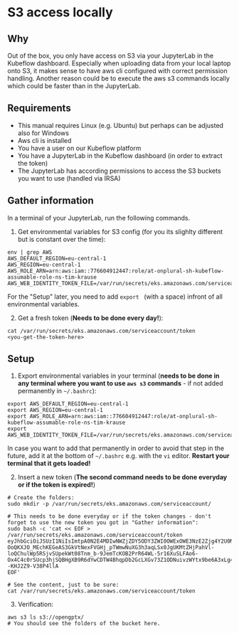 # S3 access locally

## Why

Out of the box, you only have access on S3 via your JupyterLab in the Kubeflow dashboard. Especially when uploading data from your local laptop onto S3, it makes sense to have aws cli configured with correct permission handling. Another reason could be to execute the aws s3 commands locally which could be faster than in the JupyterLab.

## Requirements

- This manual requires Linux (e.g. Ubuntu) but perhaps can be adjusted also for Windows
- Aws cli is installed
- You have a user on our Kubeflow platform
- You have a JupyterLab in the Kubeflow dashboard (in order to extract the token)
- The JupyterLab has according permissions to access the S3 buckets you want to use (handled via IRSA)

## Gather information

In a terminal of your JupyterLab, run the following commands.

1. Get environmental variables for S3 config (for you its slighlty different but is constant over the time):
```
env | grep AWS
AWS_DEFAULT_REGION=eu-central-1
AWS_REGION=eu-central-1
AWS_ROLE_ARN=arn:aws:iam::776604912447:role/at-onplural-sh-kubeflow-assumable-role-ns-tim-krause
AWS_WEB_IDENTITY_TOKEN_FILE=/var/run/secrets/eks.amazonaws.com/serviceaccount/token
```
For the "Setup" later, you need to add `export ` (with a space) infront of all environmental variables.

2. Get a fresh token (**Needs to be done every day!**):
```
cat /var/run/secrets/eks.amazonaws.com/serviceaccount/token
<you-get-the-token-here>
```

## Setup

1. Export environmental variables in your terminal (**needs to be done in any terminal where you want to use `aws s3` commands** - if not added permanently in `~/.bashrc`):
```
export AWS_DEFAULT_REGION=eu-central-1
export AWS_REGION=eu-central-1
export AWS_ROLE_ARN=arn:aws:iam::776604912447:role/at-onplural-sh-kubeflow-assumable-role-ns-tim-krause
export AWS_WEB_IDENTITY_TOKEN_FILE=/var/run/secrets/eks.amazonaws.com/serviceaccount/token
```
In case you want to add that permanently in order to avoid that step in the future, add it at the bottom of `~/.bashrc` e.g. with the `vi` editor. **Restart your terminal that it gets loaded!**

2. Insert a new token (**The second command needs to be done everyday or if the token is expired!**)
```
# Create the folders:
sudo mkdir -p /var/run/secrets/eks.amazonaws.com/serviceaccount/

# This needs to be done everyday or if the token changes - don't forget to use the new token you got in "Gather information":
sudo bash -c 'cat << EOF > /var/run/secrets/eks.amazonaws.com/serviceaccount/token 
eyJhbGciOiJSUzI1NiIsImtpA0N2E4MDIwNWZjZDY5ODY3ZWI0OWExOWE3NzE2Zjg4Y2U0MmQifQ.eyJhdWQiOlsic3RzLmImlzcyI6Imh0dHBzOi8vb2lkYy5la3MuZXUtY2VudHJhbC0xLmFtYXpvbmF3cy5jb20vaWQvOEYyRkFBNDg0NjAzQzQ0NEI4MzE3Qzk2NUIyOUM0OEIiLCJrdWJlcm5ldGVzLmlvIjp7Im5hbWVzcGFjZSI6Im5vcmZXJ2aWNlYWNjb3VudCI6eyJuYW1lIjoiZGVmYXVsdC1lZGl0b3IiLCJ1aWQiOiI2OTZlZjk2OC02YjU2LTQ0NzktYTc5Yi0xZDI0ZmMzNzdjZjkifX0sIm5iZiI6MTY2NTAzODk1Miwic3ViIjoic3lzdGVtOnNlcnZpY2VhY2NvdW50Om5vcmEtZWljaGZlbGR0OmRlZmF1bHQtZWRpdG9yIn0.oSWfBdOkKK0S8Uo1ARAmeQEl4wZiyXADupzhi_Fg7xKhB-OoQKXJO_MEchKEGeAS3GkVtNexFVGHj_pTWmwNuXG3h3aqLSx0JgUKMtZHjPahVl-loQChulWp5RSjvSUpekWt08Tnm_b-9JemTcKOB2PrR64WL-5r16XuSLFAo6-Ox4C4c0rSUcp3hjSQBHgXB9R6dYwCDTW4BhqpDb2GcLXGv73Z1ODNuivzWYtx9be6A3xLg4d0vO--KHJ2Z9-V38P4llA
EOF'

# See the content, just to be sure:
cat /var/run/secrets/eks.amazonaws.com/serviceaccount/token
```
3. Verification:
```
aws s3 ls s3://opengptx/
# You should see the folders of the bucket here.
```